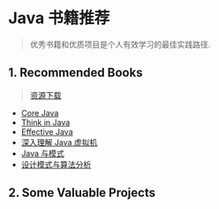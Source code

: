 # Java 书籍推荐
> 优秀书籍和优质项目是个人有效学习的最佳实践路径.

## 1. Recommended Books
> [资源下载](https://pan.baidu.com/s/1dELrR8X#list/path=%2F)

- [Core Java]() 
- [Think in Java]()
- [Effective Java]()
- [深入理解 Java 虚拟机]()
- [Java 与模式]()
- [设计模式与算法分析]()

## 2. Some Valuable Projects

